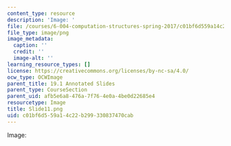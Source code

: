 ```yaml
---
content_type: resource
description: 'Image: '
file: /courses/6-004-computation-structures-spring-2017/c01bf6d559a14c22b299330837470cab_Slide11.png
file_type: image/png
image_metadata:
  caption: ''
  credit: ''
  image-alt: ''
learning_resource_types: []
license: https://creativecommons.org/licenses/by-nc-sa/4.0/
ocw_type: OCWImage
parent_title: 19.1 Annotated Slides
parent_type: CourseSection
parent_uid: afb5e6a8-476a-7f76-4e0a-4be0d22685e4
resourcetype: Image
title: Slide11.png
uid: c01bf6d5-59a1-4c22-b299-330837470cab
---
```

Image: 